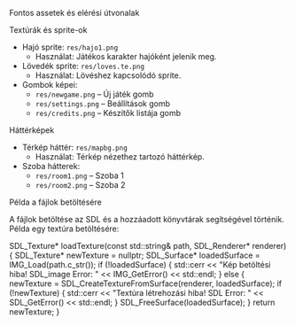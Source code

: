 Fontos assetek és elérési útvonalak

Textúrák és sprite-ok
- Hajó sprite: `res/hajo1.png`
  - Használat: Játékos karakter hajóként jelenik meg.
- Lövedék sprite: `res/loves.te.png`
  - Használat: Lövéshez kapcsolódó sprite.
- Gombok képei:
  - `res/newgame.png` – Új játék gomb
  - `res/settings.png` – Beállítások gomb
  - `res/credits.png` – Készítők listája gomb

Háttérképek
- Térkép háttér: `res/mapbg.png`
  - Használat: Térkép nézethez tartozó háttérkép.
- Szoba hátterek:
  - `res/room1.png` – Szoba 1
  - `res/room2.png` – Szoba 2


Példa a fájlok betöltésére

A fájlok betöltése az SDL és a hozzáadott könyvtárak segítségével történik. Példa egy textúra betöltésére:

SDL_Texture* loadTexture(const std::string& path, SDL_Renderer* renderer) {
    SDL_Texture* newTexture = nullptr;
    SDL_Surface* loadedSurface = IMG_Load(path.c_str());
    if (!loadedSurface) {
        std::cerr << "Kép betöltési hiba! SDL_image Error: " << IMG_GetError() << std::endl;
    } else {
        newTexture = SDL_CreateTextureFromSurface(renderer, loadedSurface);
        if (!newTexture) {
            std::cerr << "Textúra létrehozási hiba! SDL Error: " << SDL_GetError() << std::endl;
        }
        SDL_FreeSurface(loadedSurface);
    }
    return newTexture;
}
